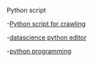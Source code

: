 
Python script

-[Python script for crawling](http://blog.webhose.io/2015/08/16/dead-simple-for-devs-python-crawler-script-for-extracting-structured-data-from-any-almost-website-into-csv/)

-[datascience python editor](http://rodeo.yhat.com/)

-[python programming](https://pythonprogramming.net/)
